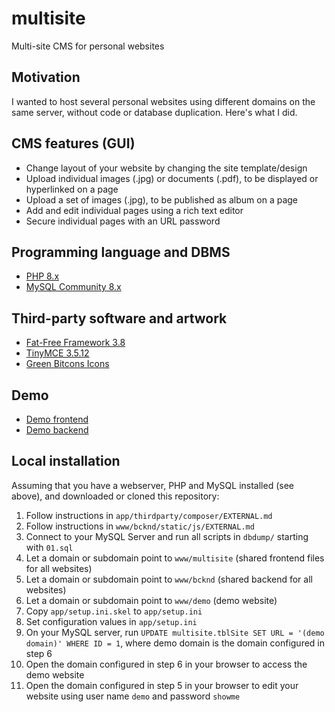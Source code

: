# multisite

Multi-site CMS for personal websites

## Motivation

I wanted to host several personal websites using different domains on the same server, without code or database duplication. Here's what I did.

## CMS features (GUI)

* Change layout of your website by changing the site template/design
* Upload individual images (.jpg) or documents (.pdf), to be displayed or hyperlinked on a page
* Upload a set of images (.jpg), to be published as album on a page
* Add and edit individual pages using a rich text editor
* Secure individual pages with an URL password

## Programming language and DBMS

* [PHP 8.x](https://www.php.net)
* [MySQL Community 8.x](https://dev.mysql.com/downloads/mysql/)

## Third-party software and artwork

* [Fat-Free Framework 3.8](https://fatfreeframework.com/3.8/)
* [TinyMCE 3.5.12](https://www.tiny.cloud/docs-3x/reference/for-dummies/)
* [Green Bitcons Icons](https://www.softicons.com/toolbar-icons/green-bitcons-icons-by-some-random-dude/)

## Demo

* [Demo frontend](http://demo.agnosis.de)
* [Demo backend](http://bcknd.agnosis.de/login.php)

## Local installation

Assuming that you have a webserver, PHP and MySQL installed (see above), and downloaded or cloned this repository:

1. Follow instructions in `app/thirdparty/composer/EXTERNAL.md`
2. Follow instructions in `www/bcknd/static/js/EXTERNAL.md`
3. Connect to your MySQL Server and run all scripts in `dbdump/` starting with `01.sql`
4. Let a domain or subdomain point to `www/multisite` (shared frontend files for all websites)
5. Let a domain or subdomain point to `www/bcknd` (shared backend for all websites)
6. Let a domain or subdomain point to `www/demo` (demo website)
7. Copy `app/setup.ini.skel` to `app/setup.ini`
8. Set configuration values in `app/setup.ini`
9. On your MySQL server, run ```UPDATE multisite.tblSite SET URL = '(demo domain)' WHERE ID = 1```, where demo domain is the domain configured in step 6
10. Open the domain configured in step 6 in your browser to access the demo website
11. Open the domain configured in step 5 in your browser to edit your website using user name `demo` and password `showme`

